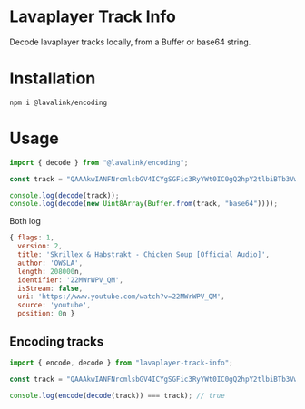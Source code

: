 # Lavaplayer Track Info

Decode lavaplayer tracks locally, from a Buffer or base64 string.

# Installation

```
npm i @lavalink/encoding
```

# Usage

```ts
import { decode } from "@lavalink/encoding";

const track = "QAAAkwIANFNrcmlsbGV4ICYgSGFic3RyYWt0IC0gQ2hpY2tlbiBTb3VwIFtPZmZpY2lhbCBBdWRpb10ABU9XU0xBAAAAAAADLIAACzIyTVdyV1BWX1FNAAEAK2h0dHBzOi8vd3d3LnlvdXR1YmUuY29tL3dhdGNoP3Y9MjJNV3JXUFZfUU0AB3lvdXR1YmUAAAAAAAAAAA==";

console.log(decode(track));
console.log(decode(new Uint8Array(Buffer.from(track, "base64"))));
```

Both log
```js
{ flags: 1,
  version: 2,
  title: 'Skrillex & Habstrakt - Chicken Soup [Official Audio]',
  author: 'OWSLA',
  length: 208000n,
  identifier: '22MWrWPV_QM',
  isStream: false,
  uri: 'https://www.youtube.com/watch?v=22MWrWPV_QM',
  source: 'youtube',
  position: 0n }
```

## Encoding tracks

```js
import { encode, decode } from "lavaplayer-track-info";

const track = "QAAAkwIANFNrcmlsbGV4ICYgSGFic3RyYWt0IC0gQ2hpY2tlbiBTb3VwIFtPZmZpY2lhbCBBdWRpb10ABU9XU0xBAAAAAAADLIAACzIyTVdyV1BWX1FNAAEAK2h0dHBzOi8vd3d3LnlvdXR1YmUuY29tL3dhdGNoP3Y9MjJNV3JXUFZfUU0AB3lvdXR1YmUAAAAAAAAAAA==";

console.log(encode(decode(track)) === track); // true
```
